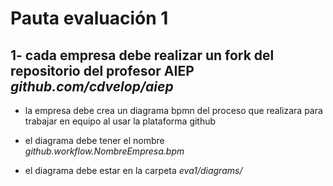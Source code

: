 # Pauta evaluación 1

## 1- cada empresa debe realizar un fork del repositorio del profesor AIEP *github.com/cdvelop/aiep*
- la empresa debe crea un diagrama bpmn del proceso que realizara para trabajar en equipo al usar la plataforma github

- el diagrama debe tener el nombre *github.workflow.NombreEmpresa.bpm*

- el diagrama debe estar en la carpeta *eva1/diagrams/*